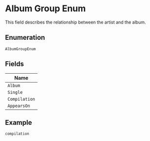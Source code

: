 
# Album Group Enum

This field describes the relationship between the artist and the album.

## Enumeration

`AlbumGroupEnum`

## Fields

| Name |
|  --- |
| `Album` |
| `Single` |
| `Compilation` |
| `AppearsOn` |

## Example

```
compilation
```

